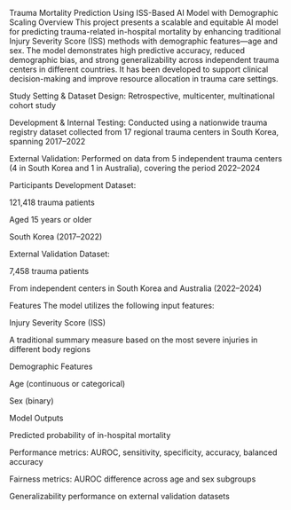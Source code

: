 Trauma Mortality Prediction Using ISS-Based AI Model with Demographic Scaling
Overview
This project presents a scalable and equitable AI model for predicting trauma-related in-hospital mortality by enhancing traditional Injury Severity Score (ISS) methods with demographic features—age and sex. The model demonstrates high predictive accuracy, reduced demographic bias, and strong generalizability across independent trauma centers in different countries. It has been developed to support clinical decision-making and improve resource allocation in trauma care settings.

Study Setting & Dataset
Design: Retrospective, multicenter, multinational cohort study

Development & Internal Testing: Conducted using a nationwide trauma registry dataset collected from 17 regional trauma centers in South Korea, spanning 2017–2022

External Validation: Performed on data from 5 independent trauma centers (4 in South Korea and 1 in Australia), covering the period 2022–2024

Participants
Development Dataset:

121,418 trauma patients

Aged 15 years or older

South Korea (2017–2022)

External Validation Dataset:

7,458 trauma patients

From independent centers in South Korea and Australia (2022–2024)

Features
The model utilizes the following input features:

Injury Severity Score (ISS)

A traditional summary measure based on the most severe injuries in different body regions

Demographic Features

Age (continuous or categorical)

Sex (binary)

Model Outputs

Predicted probability of in-hospital mortality

Performance metrics: AUROC, sensitivity, specificity, accuracy, balanced accuracy

Fairness metrics: AUROC difference across age and sex subgroups

Generalizability performance on external validation datasets

